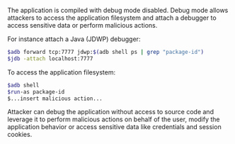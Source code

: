 The application is compiled with debug mode disabled. Debug mode allows attackers to access the application filesystem
and attach a debugger to access sensitive data or perform malicious actions.

For instance attach a Java (JDWP) debugger:

```bash
$adb forward tcp:7777 jdwp:$(adb shell ps | grep "package-id")
$jdb -attach localhost:7777
```

To access the application filesystem:

```bash
$adb shell
$run-as package-id
$...insert malicious action...
```  

Attacker can debug the application without access to source code and leverage it to perform malicious actions on behalf
of the user, modify the application behavior or access sensitive data like credentials and session cookies.
